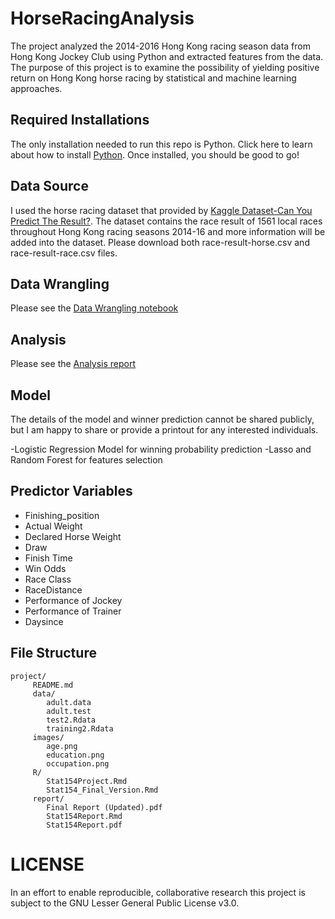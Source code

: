 # HorseRacingAnalysis
The project analyzed the 2014-2016 Hong Kong racing season data from Hong Kong Jockey Club using Python and extracted features from the data. The purpose of this project is to examine the possibility of yielding positive return on Hong Kong horse racing by statistical and machine learning approaches.

## Required Installations
The only installation needed to run this repo is Python. Click here to learn about how to install [Python](https://www.python.org/getit/). Once installed, you should be good to go!

## Data Source
I used the horse racing dataset that provided by [Kaggle Dataset-Can You Predict The Result?](https://www.kaggle.com/lantanacamara/hong-kong-horse-racing). The dataset contains the race result of 1561 local races throughout Hong Kong racing seasons 2014-16 and more information will be added into the dataset. Please download both race-result-horse.csv and race-result-race.csv files.

## Data Wrangling 
Please see the [Data Wrangling notebook]()
## Analysis
Please see the [Analysis report]()

## Model
The details of the model and winner prediction cannot be shared publicly, but I am happy to share or provide a printout for any interested individuals.

-Logistic Regression Model for winning probability prediction 
-Lasso and Random Forest for features selection

## Predictor Variables
- Finishing_position
- Actual Weight 
- Declared Horse Weight
- Draw
- Finish Time 
- Win Odds 
- Race Class 
- RaceDistance
- Performance of Jockey
- Performance of Trainer
- Daysince

## File Structure
```
project/
     README.md
     data/
        adult.data
        adult.test
        test2.Rdata
        training2.Rdata
     images/
        age.png
        education.png
        occupation.png
     R/
        Stat154Project.Rmd
        Stat154_Final_Version.Rmd
     report/
        Final Report (Updated).pdf
        Stat154Report.Rmd
        Stat154Report.pdf
```

# LICENSE
In an effort to enable reproducible, collaborative research this project is subject to the GNU Lesser General Public License v3.0.
